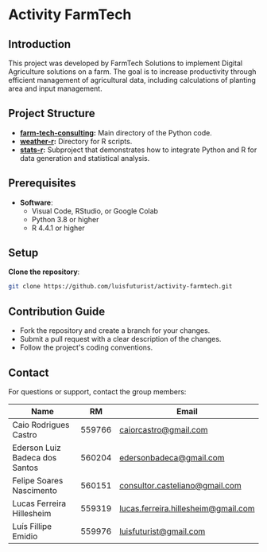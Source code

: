 # Activity FarmTech

## Introduction

This project was developed by FarmTech Solutions to implement Digital Agriculture solutions on a farm. The goal is to increase productivity through efficient management of agricultural data, including calculations of planting area and input management.

## Project Structure

- **[farm-tech-consulting](./farm-tech-consulting/README.md):** Main directory of the Python code.
- **[weather-r](./weather-r/README.md):** Directory for R scripts.
- **[stats-r](./stats-r/README.md):** Subproject that demonstrates how to integrate Python and R for data generation and statistical analysis.

## Prerequisites

- **Software**:
    - Visual Code, RStudio, or Google Colab
    - Python 3.8 or higher
    - R 4.4.1 or higher

## Setup

 **Clone the repository**:

```bash
git clone https://github.com/luisfuturist/activity-farmtech.git
```

## Contribution Guide

- Fork the repository and create a branch for your changes.
- Submit a pull request with a clear description of the changes.
- Follow the project's coding conventions.

## Contact

For questions or support, contact the group members:

| Name                          | RM       | Email                                                      |
| ------------------------------| -------- | ---------------------------------------------------------- |
| Caio Rodrigues Castro          | 559766   | [caiorcastro@gmail.com](mailto:caiorcastro@gmail.com)      |
| Ederson Luiz Badeca dos Santos | 560204   | [edersonbadeca@gmail.com](mailto:edersonbadeca@gmail.com)  |
| Felipe Soares Nascimento       | 560151   | [consultor.casteliano@gmail.com](mailto:consultor.casteliano@gmail.com) |
| Lucas Ferreira Hillesheim      | 559319   | [lucas.ferreira.hillesheim@gmail.com](mailto:lucas.ferreira.hillesheim@gmail.com) |
| Luís Fillipe Emidio            | 559976   | [luisfuturist@gmail.com](mailto:luisfuturist@gmail.com)    |
```